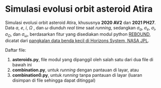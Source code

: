 # Simulasi evolusi orbit asteroid Atira

Simulasi evolusi orbit asteroid Atira, khususnya **2020 AV2** dan **2021 PH27**. Data $a$, $e$, $i$, $\Omega$ , dan $\omega$ diunduh *real time* saat *running*, 
sedangkan $\sigma_a$, $\sigma_e$, $\sigma_i$, $\sigma_{\Omega}$, dan $\sigma_{\omega}$, berdasarkan fitur yang disediakan modul python [REBOUND](https://github.com/hannorein/rebound), dicatat dari [pangkalan data benda kecil di Horizons System, NASA JPL](https://ssd.jpl.nasa.gov/tools/sbdb_query.html).

Daftar file:
1. **asteroids.py**, file modul yang dipanggil oleh salah satu dari dua file di bawah ini
2. **combination.py**, untuk *running* dengan pantauan di layar, atau
3. **combination0.py**, untuk *running* tanpa pantauan di layar (luaran disimpan di file sehingga dapat ditinggal)
